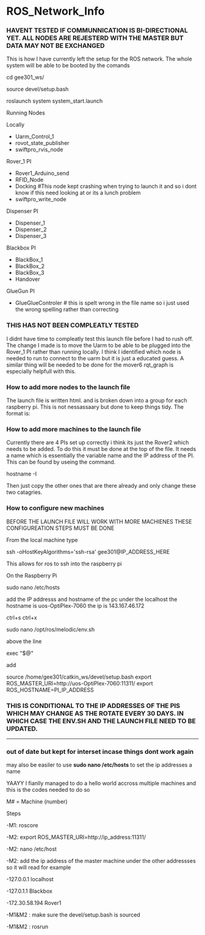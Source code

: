 # ROS_Network_Info

### HAVENT TESTED IF COMMUNNICATION IS BI-DIRECTIONAL YET. ALL NODES ARE REJESTERD WITH THE MASTER BUT DATA MAY NOT BE EXCHANGED ### 
This is how I have currently left the setup for the ROS network.
The whole system will be able to be booted by the comands 

cd gee301_ws/

source devel/setup.bash

roslaunch system system_start.launch

Running Nodes

Locally
 - Uarm_Control_1
 - rovot_state_publisher
 - swiftpro_rvis_node

Rover_1 PI
 - Rover1_Arduino_send
 - RFID_Node
 - Docking   #This node kept crashing when trying to launch it and so i dont know if this need looking at or its a lunch problem
 - swiftpro_write_node

Dispenser PI
 - Dispenser_1
 - Dispenser_2
 - Dispenser_3

Blackbox PI
 - BlackBox_1
 - BlackBox_2
 - BlackBox_3
 - Handover

GlueGun PI
 - GlueGlueControler  # this is spelt wrong in the file name so i just used the wrong spelling rather than correcting

### THIS HAS NOT BEEN COMPLEATLY TESTED ###
  
I didnt have time to compleatly test this launch file before I had to rush off. The change I made is to move the Uarm to be able to be plugged into the Rover_1 PI rather than running locally. I think I identified which node is needed to run to connect to the uarm but it is just a educated guess. A similar thing will be needed to be done for the mover6 rqt_graph is especially helpfull with this.

### How to add more nodes to the launch file ###

The launch file is written html. and is broken down into a group for each raspberry pi. This is not nessassaary but done to keep things tidy. The format is:

<node machine="NAME OF MACHINE" name="NAME OF NODE THAT YOU WANT TO CALL IT" pkg="NAME OF PACKAGE - (the first folder inside the src folder)" type="FILENAME OF THE SCRIPT.PY (make sure to include the .py if is python)" />

### How to add more machines to the launch file ###

Currently there are 4 PIs set up correctly i think its just the Rover2 which needs to be added. To do this it must be done at the top of the file. It needs a name which is essentially the variable name and the IP address of the PI. This can be found by useing the command.

hostname -I

Then just copy the other ones that are there already and only change these two catagries.

### How to configure new machines ###

BEFORE THE LAUNCH FILE WILL WORK WITH MORE MACHIENES THESE CONFIGUREATION STEPS MUST BE DONE

From the local machine type

ssh -oHostKeyAlgorithms='ssh-rsa' gee301@IP_ADDRESS_HERE

This allows for ros to ssh into the raspberry pi

On the Raspberry Pi

sudo nano /etc/hosts

add the IP addresss and hostname of the pc under the localhost the hostname is uos-OptiPlex-7060 the ip is 143.167.46.172

ctrl+s
ctrl+x

sudo nano /opt/ros/melodic/env.sh

above the line

exec "$@"

add

source /home/gee301/catkin_ws/devel/setup.bash
export ROS_MASTER_URI=http://uos-OptiPlex-7060:11311/
export ROS_HOSTNAME=PI_IP_ADDRESS 


### THIS IS CONDITIONAL TO THE IP ADDRESSES OF THE PIS WHICH MAY CHANGE AS THE ROTATE EVERY 30 DAYS. IN WHICH CASE THE ENV.SH AND THE LAUNCH FILE NEED TO BE UPDATED. ###

------------------------------------------------------------------------



### out of date but kept for interset incase things dont work again ###

may also be easiler to use **sudo nano /etc/hosts** to set the ip addresses a name

YAAYY I fianlly managed to do a hello world accross multiple machines and this is the codes needed to do so

M#  = Machine (number)

Steps

-M1: roscore

-M2: export ROS_MASTER_URI=http://ip_address:11311/

-M2: nano /etc/host

-M2: add the ip address of the master machine under the other addressses so it will read for example

-127.0.0.1       localhost

-127.0.1.1       Blackbox

-172.30.58.194   Rover1

-M1&M2 :  make sure the devel/setup.bash is sourced

-M1&M2 : rosrun
